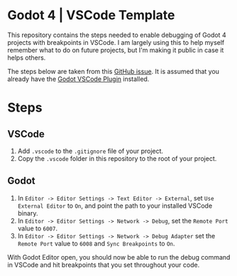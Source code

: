 # Godot 4 | VSCode Template

This repository contains the steps needed to enable debugging of Godot 4 projects with breakpoints in VSCode. I am largely using this to help myself remember what to do on future projects, but I'm making it public in case it helps others. 

The steps below are taken from this [GitHub issue](https://github.com/godotengine/godot-vscode-plugin/issues/389). It is assumed that you already have the [Godot VSCode Plugin](https://github.com/godotengine/godot-vscode-plugin/) installed. 

# Steps
## VSCode
1. Add `.vscode` to the `.gitignore` file of your project.
2. Copy the `.vscode` folder in this repository to the root of your project.

## Godot
1. In `Editor -> Editor Settings -> Text Editor -> External`, set `Use External Editor` to `On`, and point the path to your installed VSCode binary.
2. In `Editor -> Editor Settings -> Network -> Debug`, set the `Remote Port` value to `6007`.
3. In `Editor -> Editor Settings -> Network -> Debug Adapter` set the `Remote Port` value to `6008` and `Sync Breakpoints` to `On`.

With Godot Editor open, you should now be able to run the debug command in VSCode and hit breakpoints that you set throughout your code.  